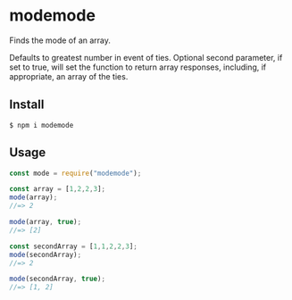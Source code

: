 # modemode

Finds the mode of an array.

Defaults to greatest number in event of ties. Optional second parameter, if set to true, will set the function to return array responses, including, if appropriate, an array of the ties.

## Install

```
$ npm i modemode
```

## Usage

```js
const mode = require("modemode");

const array = [1,2,2,3];
mode(array);
//=> 2

mode(array, true);
//=> [2]

const secondArray = [1,1,2,2,3];
mode(secondArray);
//=> 2

mode(secondArray, true);
//=> [1, 2]
